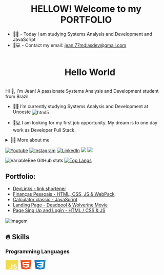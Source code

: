 ## 

<h1 align="center">HELLOW!  Welcome to my PORTFOLIO</h1>

- 🎒🏫 - Today I am studying Systems Analysis and Development and JavaScript
-  📧💻 - Contact my email: jean.77mdiasdev@gmail.com


<div id="user-content-toc">
  <ul align="center">
    <summary><h1 style="display: inline-block">Hello World</h1></summary>
</div>

<!-- Presentation -->
<p>
  Hi 👋, I'm Jean! A passionate Systems Analysis and Development student from Brazil.

  - 🎒🏫 I’m currently studying Systems Analysis and Development at Unoeste <img align="center" alt="html5" src="https://github.com/77mdias/77mdias/assets/168132247/e933be5b-f1e1-4349-918c-75211728b397" width="20px"/>

  - 🔭💻 I am looking for my first job opportunity. My dream is to one day work as Developer Full Stack.
</p>

<!-- Dropdown -->
<details>
  <summary>👨‍💻 More about me</summary>

  - 💬 I'm 18 years old, I currently live in Brazil. I don't have any experience in the area yet, but I have done some practical projects that I started from scratch and some that I also did in courses. I've worked in 2 companies, not in the programming area, but I worked with clients and staff. In this aspect, I developed communication, creativity, determination and teamwork skills.

  - ⚡ I enjoy reading, whether it's a good book, manga, or comics, as well as watching movies and playing games! I believe that our personal interests contribute to a more refined perception of things and problem-solving. \o/
</details>

<!-- Links -->
[![Youtube](https://img.shields.io/badge/YouTube-FF0000?style=for-the-badge&logo=youtube&logoColor=white)](https://www.youtube.com/@77mdias)
[![Instagram](https://img.shields.io/badge/Instagram-E4405F?style=for-the-badge&logo=instagram&logoColor=white)](https://www.instagram.com/77mdias/)
[![LinkedIn](https://img.shields.io/badge/LinkedIn-0077B5?style=for-the-badge&logo=linkedin&logoColor=white)](https://www.linkedin.com/in/jeancmdias/)
 <a href = "mailto:jean.77mdiasdev@gmail.com"><img src="https://img.shields.io/badge/-Gmail-%23333?style=for-the-badge&logo=gmail&logoColor=white" target="_blank"></a>
 <a href="https://discord.gg/8kmqWwad" target="_blank"><img src="https://img.shields.io/badge/Discord-7289DA?style=for-the-badge&logo=discord&logoColor=white" target="_blank"></a> 

<!-- GithubStats -->
![VariableBee GitHub stats](https://github-readme-stats.vercel.app/api?username=77mdias&variablebee&show_icons=true&theme=gotham)
[![Top Langs](https://github-readme-stats.vercel.app/api/top-langs/?username=77mdias)](https://github.com/77mdias/github-readme-stats)

<!-- Portfolio -->
## Portfolio:
- [DevLinks - link shortener](https://github.com/77mdias/devlinks)
- [Finanças Pessoais - HTML, CSS, JS & WebPack](https://github.com/77mdias/financas-pessoais-v3)
- [Calculator classic - JavaScript](https://github.com/77mdias/Calculadora)
- [Landing Page - Deadpool & Wolverine Movie](https://github.com/77mdias/DeadPool---Wolverine-Movie)
- [Page Sing Up and Login - HTML / CSS & JS](https://github.com/77mdias/loginsingup)

<!-- GIF -->
<p align="left">
  <img align="center" src="https://github.com/VariableBee/VariableBee/assets/77739311/4e9f41af-6b57-49a7-b15a-74322e96b4d7" alt="Imagem">
</p>

## 🔥 Skills
<!-- Skills: Programming Languages -->
  <div style="flex-basis: 48%;">
    <h3>Programming Languages</h3>
    <img align="center" alt="Js" height="30" width="40" src="https://raw.githubusercontent.com/devicons/devicon/master/icons/javascript/javascript-plain.svg">
    <img align="center" alt="HTML" height="30" width="40" src="https://raw.githubusercontent.com/devicons/devicon/master/icons/html5/html5-original.svg">
    <img align="center" alt="CSS" height="30" width="40" src="https://raw.githubusercontent.com/devicons/devicon/master/icons/css3/css3-original.svg">
    <!--
    <img align="center" alt="Python" height="30" width="40" src="https://raw.githubusercontent.com/devicons/devicon/master/icons/python/python-original.svg">
    <img align="center" alt="C" height="30" width="40" src="https://cdn.jsdelivr.net/gh/devicons/devicon/icons/c/c-original.svg">
    -->
  </div>
  
  <!-- Skills: Tools & Frameworks -->
  <!--
  <div style="flex-basis: 48%;">
    <h3>Tools & Frameworks</h3>
    <img align="center" alt="VScode" height="30" width="40" src="https://cdn.jsdelivr.net/gh/devicons/devicon/icons/vscode/vscode-original.svg">
    <img align="center" alt="AWS" height="30" width="40" src="https://cdn.jsdelivr.net/gh/devicons/devicon/icons/amazonwebservices/amazonwebservices-original.svg">
    <img align="center" alt="Jupyter" height="30" width="40" src="https://cdn.jsdelivr.net/gh/devicons/devicon/icons/jupyter/jupyter-original.svg">
    <img align="center" alt="Chris-AWS" height="30" width="40" src="https://cdn.jsdelivr.net/gh/devicons/devicon/icons/git/git-original.svg">
    <img align="center" alt="Bash" height="30" width="40" src="https://cdn.jsdelivr.net/gh/devicons/devicon/icons/bash/bash-original.svg">
  </div> 
  -->
  <!-- Skills: Libraries -->
  <!--
  <div style="flex-basis: 48%;">
    <h3>Libraries</h3>
    <img align="center" alt="Numpy" height="30" width="40" src="https://cdn.jsdelivr.net/gh/devicons/devicon/icons/numpy/numpy-original.svg">
    <img align="center" alt="Pandas" src="https://raw.githubusercontent.com/devicons/devicon/2ae2a900d2f041da66e950e4d48052658d850630/icons/pandas/pandas-original.svg" alt="pandas" width="40" height="40"/>
    <img align="center" alt="Seaborn" src="https://seaborn.pydata.org/_images/logo-mark-lightbg.svg" alt="seaborn" width="40" height="40"/>
    <img align="center" alt="Scikit-learn" src="https://upload.wikimedia.org/wikipedia/commons/0/05/Scikit_learn_logo_small.svg" alt="scikit_learn" width="40" height="40"/>
  </div>
  -->
